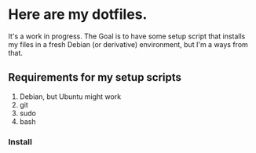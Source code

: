 # Here are my dotfiles.
It's a work in progress. The Goal is to have some setup script that installs my
files in a fresh Debian (or derivative) environment, but I'm a ways from that.

## Requirements for my setup scripts
1. Debian, but Ubuntu might work
2. git
3. sudo
4. bash

### Install

